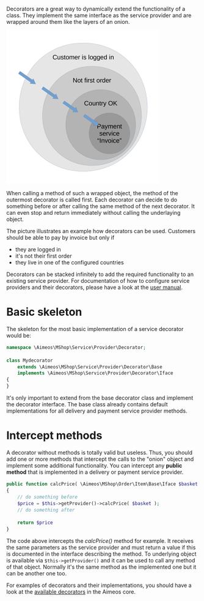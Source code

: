 Decorators are a great way to dynamically extend the functionality of a class. They implement the same interface as the service provider and are wrapped around them like the layers of an onion.

![Decorators](Aimeos-decorators.png)

When calling a method of such a wrapped object, the method of the outermost decorator is called first. Each decorator can decide to do something before or after calling the same method of the next decorator. It can even stop and return immediately without calling the underlaying object.

The picture illustrates an example how decorators can be used. Customers should be able to pay by invoice but only if

* they are logged in
* it's not their first order
* they live in one of the configured countries

Decorators can be stacked infinitely to add the required functionality to an existing service provider. For documentation of how to configure service providers and their decorators, please have a look at the [user manual](../../manual/service-details.md).

# Basic skeleton

The skeleton for the most basic implementation of a service decorator would be:

```php
namespace \Aimeos\MShop\Service\Provider\Decorator;

class Mydecorator
    extends \Aimeos\MShop\Service\Provider\Decorator\Base
    implements \Aimeos\MShop\Service\Provider\Decorator\Iface
{
}
```

It's only important to extend from the base decorator class and implement the decorator interface. The base class already contains default implementations for all delivery and payment service provider methods.

# Intercept methods

A decorator without methods is totally valid but useless. Thus, you should add one or more methods that intercept the calls to the "onion" object and implement some additional functionality. You can intercept any **public method** that is implemented in a delivery or payment service provider.

```php
public function calcPrice( \Aimeos\MShop\Order\Item\Base\Iface $basket )
{
    // do something before
    $price = $this->getProvider()->calcPrice( $basket );
    // do something after

    return $price
}
```

The code above intercepts the *calcPrice()* method for example. It receives the same parameters as the service provider and must return a value if this is documented in the interface describing the method. To underlying object is available via `$this->getProvider()` and it can be used to call any method of that object. Normally it's the same method as the implemented one but it can be another one too.

For examples of decorators and their implementations, you should have a look at the [available decorators](https://github.com/aimeos/aimeos-core/tree/master/lib/mshoplib/src/MShop/Service/Provider/Decorator) in the Aimeos core.
